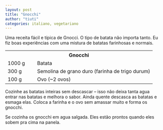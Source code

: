 ```yaml
---
layout: post
title: "Gnocchi"
author: "tiuti"
categories: italiano, vegetariano
---
```


Uma receita fácil e típica de Gnocci.
O tipo de batata não importa tanto.
Eu fiz boas experiências com uma mistura de batatas farinhosas e normais.

<table>
  <tr>
    <th colspan="2">Gnocchi</th>
  </tr>
  <tr>
    <td style="width:20%">1000 g</td>
    <td>Batata</td>
  </tr>
  <tr>
    <td style="width:20%">300 g</td>
    <td>Semolina de grano duro (farinha de trigo durum)</td>
  </tr>
  <tr>
    <td style="width:20%">100 g</td>
    <td>Ovo (~2 ovos)</td>
  </tr>
</table>

Cozinhe as batatas inteiras sem descascar –
isso não deixa tanta agua entrar nas batatas e melhora o sabor.
Ainda quente descasca as batatas e esmaga elas.
Coloca a farinha e o ovo sem amassar muito e forma os gnocchi.

Se cozinha os gnocchi em agua salgada.
Eles estão prontos quando eles sobem pra cima na panela.
